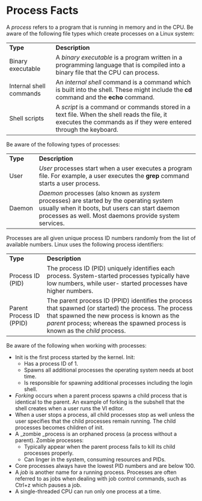 # Process Facts

A _process_ refers to a program that is running in memory and in the CPU. Be
aware of the following file types which create processes on a Linux system:

<table>

<tr> <td><b>Type</b></td> <td><b>Description</b></td>

</tr>

<tr> <td>Binary executable</td> <td>A <i>binary executable</i> is a program
written in a programming language that is compiled into a binary file that the
CPU can process. </td>

</tr>

<tr> <td>Internal shell commands</td> <td>An<i> internal shell</i> command is
a command which is built into the shell. These might include the <b>cd</b>
command and the <b>echo</b> command.</td>

</tr>

<tr> <td>Shell scripts</td> <td>A <i>script</i> is a command or commands
stored in a text file. When the shell reads the file, it executes the commands
as if they were entered through the keyboard.</td>

</tr> </table>

Be aware of the following types of processes:

<table>

<tr> <td><b>Type</b></td> <td><b>Description</b></td>

</tr>

<tr> <td>User </td> <td><i>User</i> processes start when a user executes a
program file. For example, a user executes the <b>grep</b> command starts a
user process.</td>

</tr>

<tr> <td>Daemon </td> <td><i>Daemon</i> processes (also known as <i>system
</i>processes) are started by the operating system usually when it boots, but
users can start daemon processes as well. Most daemons provide system
services. </td>

</tr> </table>

Processes are all given unique process ID numbers randomly from the list of
available numbers. Linux uses the following process identifiers:

<table>

<tr> <td><b>Type</b></td> <td><b>Description</b></td>

</tr>

<tr> <td>Process ID (PID)</td> <td>The process ID (PID) uniquely identifies
each process. System-started processes typically have low numbers, while user-
started processes have higher numbers. </td>

</tr>

<tr> <td>Parent Process ID (PPID)</td> <td>The parent process ID (PPID)
identifies the process that spawned (or started) the process. The process that
spawned the new process is known as the <i>parent</i> process; whereas the
spawned process is known as the <i>child</i> process.</td>

</tr> </table>

Be aware of the following when working with processes:

  * Init is the first process started by the kernel. Init:
    * Has a process ID of 1.
    * Spawns all additional processes the operating system needs at boot time.
    * Is responsible for spawning additional processes including the login shell. 
  * _Forking_ occurs when a parent process spawns a child process that is identical to the parent. An example of forking is the subshell that the shell creates when a user runs the VI editor. 
  * When a user stops a process, all child processes stop as well unless the user specifies that the child processes remain running. The child processes becomes children of init. 
  * A _zombie _process is an orphaned process (a process without a parent). Zombie processes:
    * Typically appear when the parent process fails to kill its child processes properly. 
    * Can linger in the system, consuming resources and PIDs.
  * Core processes always have the lowest PID numbers and are below 100.
  * A _job_ is another name for a running process. Processes are often referred to as jobs when dealing with job control commands, such as Ctrl+z which pauses a job.
  * A single-threaded CPU can run only one process at a time.


